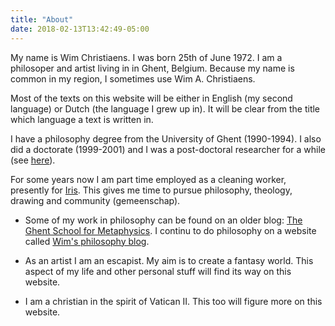 ```yaml
---
title: "About"
date: 2018-02-13T13:42:49-05:00
---
```


My name is Wim Christiaens. I was born 25th of June 1972. I am a philosoper and artist living in in Ghent, Belgium. Because my name is common in my region, I sometimes use Wim A. Christiaens. 

Most of the texts on this website will be either in English (my second language) or Dutch (the language I grew up in). It will be clear from the title which language a text is written in.  

I have a philosophy degree from the University of Ghent (1990-1994). I also did a doctorate (1999-2001) and I was a post-doctoral researcher for a while (see [here](https://www.clps.ugent.be/people/members/wim-christiaens)).

For some years now I am part time employed as a cleaning worker, presently for [Iris](https://www.iris.be/). This gives me time to pursue philosophy, theology, drawing and community (gemeenschap). 

- Some of my work in philosophy can be found on an older blog: [The Ghent School for Metaphysics](https://theghentschoolformetaphysics.blogspot.com/). I continu to do philosophy on a website called [Wim's philosophy blog](https://wimchristiaens.netlify.app/).

- As an artist I am an escapist. My aim is to create a fantasy world. This aspect of my life and other personal stuff will find its way on this website.

- I am a christian in the spirit of Vatican II. This too will figure more on this website. 